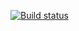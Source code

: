 [![Build status](https://ci.appveyor.com/api/projects/status/8evkif10fwgly8gq?svg=true)](https://ci.appveyor.com/project/trpowerr/yarnappveyorhw)